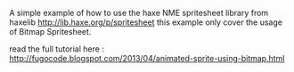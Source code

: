 A simple example of how to use the haxe NME spritesheet library from haxelib
http://lib.haxe.org/p/spritesheet
this example only cover the usage of Bitmap Spritesheet.

read the full tutorial here : http://fugocode.blogspot.com/2013/04/animated-sprite-using-bitmap.html